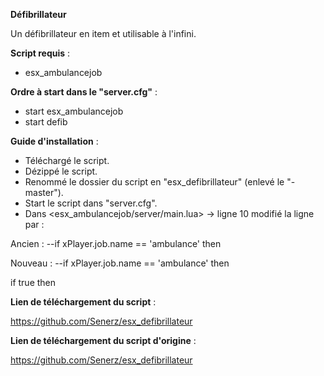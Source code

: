 **Défibrillateur**

Un défibrillateur en item et utilisable à l'infini.

__Script requis__ :
- esx_ambulancejob

__Ordre à start dans le "server.cfg"__ : 
- start esx_ambulancejob
- start defib

__Guide d'installation__ :
- Téléchargé le script.
- Dézippé le script.
- Renommé le dossier du script en "esx_defibrillateur" (enlevé le "-master").
- Start le script dans "server.cfg".
- Dans <esx_ambulancejob/server/main.lua> -> ligne 10 modifié la ligne par :


Ancien :
--if xPlayer.job.name == 'ambulance' then

Nouveau :
--if xPlayer.job.name == 'ambulance' then

if true then 


__Lien de téléchargement du script__ :

https://github.com/Senerz/esx_defibrillateur

__Lien de téléchargement du script d'origine__ :

https://github.com/Senerz/esx_defibrillateur
